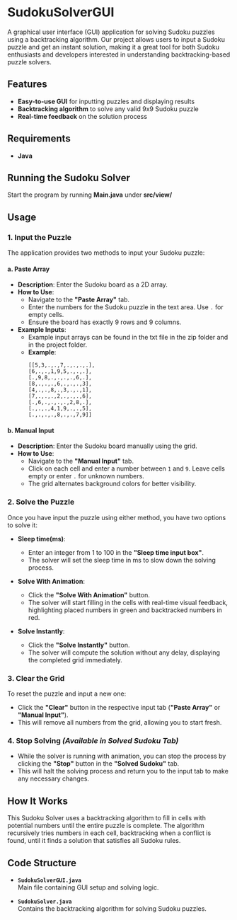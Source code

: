 # SudokuSolverGUI

A graphical user interface (GUI) application for solving Sudoku puzzles using a backtracking algorithm. Our project allows users to input a Sudoku puzzle and get an instant solution, making it a great tool for both Sudoku enthusiasts and developers interested in understanding backtracking-based puzzle solvers.

## Features

- **Easy-to-use GUI** for inputting puzzles and displaying results
- **Backtracking algorithm** to solve any valid 9x9 Sudoku puzzle
- **Real-time feedback** on the solution process

## Requirements

- **Java**

## Running the Sudoku Solver

Start the program by running **Main.java** under **src/view/**

## Usage

### 1. Input the Puzzle

The application provides two methods to input your Sudoku puzzle:

#### a. **Paste Array**

- **Description**: Enter the Sudoku board as a 2D array.
- **How to Use**:
    - Navigate to the **"Paste Array"** tab.
    - Enter the numbers for the Sudoku puzzle in the text area. Use `.` for empty cells.
    - Ensure the board has exactly 9 rows and 9 columns.
- **Example Inputs**:
    - Example input arrays can be found in the txt file in the zip folder and in the project folder.
    - **Example**:
      ```
      [[5,3,.,.,7,.,.,.,.],
      [6,.,.,1,9,5,.,.,.],
      [.,9,8,.,.,.,.,6,.],
      [8,.,.,.,6,.,.,.,3],
      [4,.,.,8,.,3,.,.,1],
      [7,.,.,.,2,.,.,.,6],
      [.,6,.,.,.,.,2,8,.],
      [.,.,.,4,1,9,.,.,5],
      [.,.,.,.,8,.,.,7,9]]
      ```

#### b. **Manual Input**

- **Description**: Enter the Sudoku board manually using the grid.
- **How to Use**:
    - Navigate to the **"Manual Input"** tab.
    - Click on each cell and enter a number between `1` and `9`. Leave cells empty or enter `.` for unknown numbers.
    - The grid alternates background colors for better visibility.

### 2. Solve the Puzzle

Once you have input the puzzle using either method, you have two options to solve it:

- **Sleep time(ms)**:
    - Enter an integer from 1 to 100 in the **"Sleep time input box"**.
    - The solver will set the sleep time in ms to slow down the solving process.

- **Solve With Animation**:
    - Click the **"Solve With Animation"** button.
    - The solver will start filling in the cells with real-time visual feedback, highlighting placed numbers in green and backtracked numbers in red.

- **Solve Instantly**:
    - Click the **"Solve Instantly"** button.
    - The solver will compute the solution without any delay, displaying the completed grid immediately.

### 3. Clear the Grid

To reset the puzzle and input a new one:

- Click the **"Clear"** button in the respective input tab (**"Paste Array"** or **"Manual Input"**).
- This will remove all numbers from the grid, allowing you to start fresh.

### 4. Stop Solving *(Available in Solved Sudoku Tab)*

- While the solver is running with animation, you can stop the process by clicking the **"Stop"** button in the **"Solved Sudoku"** tab.
- This will halt the solving process and return you to the input tab to make any necessary changes.

## How It Works

This Sudoku Solver uses a backtracking algorithm to fill in cells with potential numbers until the entire puzzle is complete. The algorithm recursively tries numbers in each cell, backtracking when a conflict is found, until it finds a solution that satisfies all Sudoku rules.

## Code Structure

- **`SudokuSolverGUI.java`**  
  Main file containing GUI setup and solving logic.

- **`SudokuSolver.java`**  
  Contains the backtracking algorithm for solving Sudoku puzzles.
